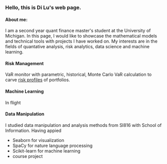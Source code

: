 ### Hello, this is Di Lu's web page.


#### About me:

I am a second year quant finance master's student at the University of Michigan. In this page, I would like to showcase the mathematical models and technical tools with projects I have worked on. My interests are in the fields of quantative analysis, risk analytics, data science and machine learning.

#### Risk Management
VaR monitor with parametric, historical, Monte Carlo VaR calculation to carve [risk profiles](https://github.com/dlu-umich/RiskApp) of portfolios.

#### Machine Learning
In flight

#### Data Manipulation
I studied data manipulation and analysis methods from SI816 with School of Information. Having appied 
- Seaborn for visualization
- SpaCy for nature language processing
- Scikit-learn for machine learning
- course project
